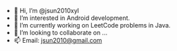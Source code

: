 - 👋 Hi, I’m @jsun2010xyl
- 👀 I’m interested in Android development.
- 🌱 I’m currently working on LeetCode problems in Java.
- 💞️ I’m looking to collaborate on ...
- 📫 Email: jsun2010@gmail.com

<!---
jsun2010xyl/jsun2010xyl is a ✨ special ✨ repository because its `README.md` (this file) appears on your GitHub profile.
You can click the Preview link to take a look at your changes.
--->

